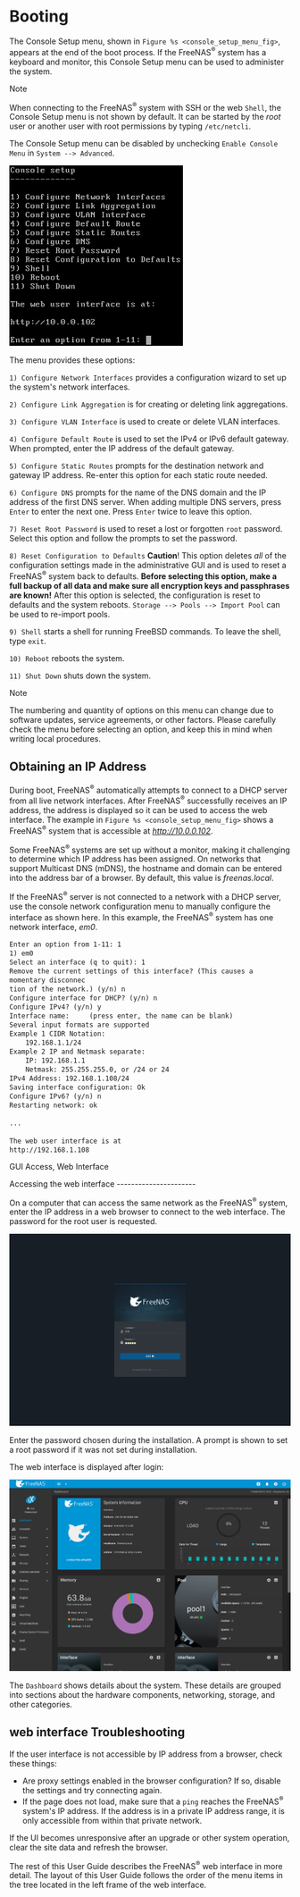 Booting
=======

The Console Setup menu, shown in `Figure %s <console_setup_menu_fig>`,
appears at the end of the boot process. If the FreeNAS<sup>®</sup>
system has a keyboard and monitor, this Console Setup menu can be used
to administer the system.

<div class="note">

<div class="title">

Note

</div>

When connecting to the FreeNAS<sup>®</sup> system with SSH or the web
`Shell`, the Console Setup menu is not shown by default. It can be
started by the *root* user or another user with root permissions by
typing `/etc/netcli`.

The Console Setup menu can be disabled by unchecking
`Enable Console Menu` in `System --> Advanced`.

</div>

<div id="console_setup_menu_fig">

![Console Setup Menu](images/console/console-menu.png)

</div>

The menu provides these options:

`1) Configure Network Interfaces` provides a configuration wizard to set
up the system's network interfaces.

`2) Configure Link Aggregation` is for creating or deleting link
aggregations.

`3) Configure VLAN Interface` is used to create or delete VLAN
interfaces.

`4) Configure Default Route` is used to set the IPv4 or IPv6 default
gateway. When prompted, enter the IP address of the default gateway.

`5) Configure Static Routes` prompts for the destination network and
gateway IP address. Re-enter this option for each static route needed.

`6) Configure DNS` prompts for the name of the DNS domain and the IP
address of the first DNS server. When adding multiple DNS servers, press
`Enter` to enter the next one. Press `Enter` twice to leave this option.

`7) Reset Root Password` is used to reset a lost or forgotten `root`
password. Select this option and follow the prompts to set the password.

`8) Reset Configuration to Defaults` **Caution**! This option deletes
*all* of the configuration settings made in the administrative GUI and
is used to reset a FreeNAS<sup>®</sup> system back to defaults. **Before
selecting this option, make a full backup of all data and make sure all
encryption keys and passphrases are known!** After this option is
selected, the configuration is reset to defaults and the system reboots.
`Storage --> Pools --> Import Pool` can be used to re-import pools.

`9) Shell` starts a shell for running FreeBSD commands. To leave the
shell, type `exit`.

`10) Reboot` reboots the system.

`11) Shut Down` shuts down the system.

<div class="note">

<div class="title">

Note

</div>

The numbering and quantity of options on this menu can change due to
software updates, service agreements, or other factors. Please carefully
check the menu before selecting an option, and keep this in mind when
writing local procedures.

</div>

Obtaining an IP Address
-----------------------

During boot, FreeNAS<sup>®</sup> automatically attempts to connect to a
DHCP server from all live network interfaces. After FreeNAS<sup>®</sup>
successfully receives an IP address, the address is displayed so it can
be used to access the web interface. The example in
`Figure %s <console_setup_menu_fig>` shows a FreeNAS<sup>®</sup> system
that is accessible at *http://10.0.0.102*.

Some FreeNAS<sup>®</sup> systems are set up without a monitor, making it
challenging to determine which IP address has been assigned. On networks
that support Multicast DNS (mDNS), the hostname and domain can be
entered into the address bar of a browser. By default, this value is
*freenas.local*.

If the FreeNAS<sup>®</sup> server is not connected to a network with a
DHCP server, use the console network configuration menu to manually
configure the interface as shown here. In this example, the
FreeNAS<sup>®</sup> system has one network interface, *em0*.

    Enter an option from 1-11: 1
    1) em0
    Select an interface (q to quit): 1
    Remove the current settings of this interface? (This causes a momentary disconnec
    tion of the network.) (y/n) n
    Configure interface for DHCP? (y/n) n
    Configure IPv4? (y/n) y
    Interface name:     (press enter, the name can be blank)
    Several input formats are supported
    Example 1 CIDR Notation:
        192.168.1.1/24
    Example 2 IP and Netmask separate:
        IP: 192.168.1.1
        Netmask: 255.255.255.0, or /24 or 24
    IPv4 Address: 192.168.1.108/24
    Saving interface configuration: Ok
    Configure IPv6? (y/n) n
    Restarting network: ok

    ...

    The web user interface is at
    http://192.168.1.108

<div class="index">

GUI Access, Web Interface

</div>

<div id="Accessing the Web Interface">

Accessing the web interface ----------------------

</div>

On a computer that can access the same network as the
FreeNAS<sup>®</sup> system, enter the IP address in a web browser to
connect to the web interface. The password for the root user is
requested.

<div id="login_fig">

![Login Screen](images/log-in.png)

</div>

Enter the password chosen during the installation. A prompt is shown to
set a root password if it was not set during installation.

The web interface is displayed after login:

<div id="login_dashboard_fig">

![Dashboard](images/dashboard.png)

</div>

The `Dashboard` shows details about the system. These details are
grouped into sections about the hardware components, networking,
storage, and other categories.

web interface Troubleshooting
-----------------------------

If the user interface is not accessible by IP address from a browser,
check these things:

-   Are proxy settings enabled in the browser configuration? If so,
    disable the settings and try connecting again.
-   If the page does not load, make sure that a `ping` reaches the
    FreeNAS<sup>®</sup> system's IP address. If the address is in a
    private IP address range, it is only accessible from within that
    private network.

If the UI becomes unresponsive after an upgrade or other system
operation, clear the site data and refresh the browser.

The rest of this User Guide describes the FreeNAS<sup>®</sup> web
interface in more detail. The layout of this User Guide follows the
order of the menu items in the tree located in the left frame of the web
interface.
